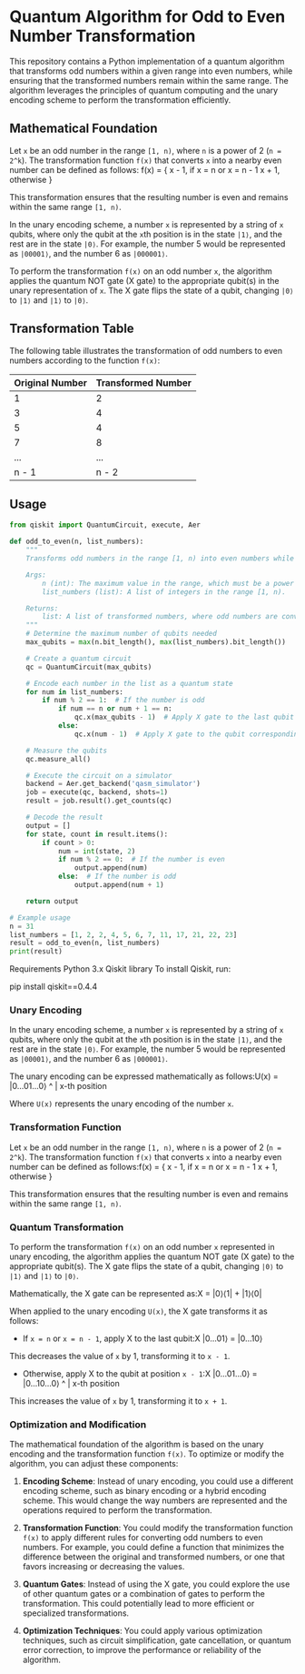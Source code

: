 # Quantum Algorithm for Odd to Even Number Transformation

This repository contains a Python implementation of a quantum algorithm that transforms odd numbers within a given range into even numbers, while ensuring that the transformed numbers remain within the same range. The algorithm leverages the principles of quantum computing and the unary encoding scheme to perform the transformation efficiently.

## Mathematical Foundation

Let `x` be an odd number in the range `[1, n)`, where `n` is a power of 2 (`n = 2^k`). The transformation function `f(x)` that converts `x` into a nearby even number can be defined as follows:
f(x) = {
x - 1, if x = n or x = n - 1
x + 1, otherwise
}

This transformation ensures that the resulting number is even and remains within the same range `[1, n)`.

In the unary encoding scheme, a number `x` is represented by a string of `x` qubits, where only the qubit at the `x`th position is in the state `|1⟩`, and the rest are in the state `|0⟩`. For example, the number 5 would be represented as `|00001⟩`, and the number 6 as `|000001⟩`.

To perform the transformation `f(x)` on an odd number `x`, the algorithm applies the quantum NOT gate (X gate) to the appropriate qubit(s) in the unary representation of `x`. The X gate flips the state of a qubit, changing `|0⟩` to `|1⟩` and `|1⟩` to `|0⟩`.

## Transformation Table

The following table illustrates the transformation of odd numbers to even numbers according to the function `f(x)`:

| Original Number | Transformed Number |
|-----------------|-------------------|
| 1               | 2                 |
| 3               | 4                 |
| 5               | 4                 |
| 7               | 8                 |
| ...             | ...               |
| n - 1           | n - 2             |

## Usage

```python
from qiskit import QuantumCircuit, execute, Aer

def odd_to_even(n, list_numbers):
    """
    Transforms odd numbers in the range [1, n) into even numbers while preserving the range.

    Args:
        n (int): The maximum value in the range, which must be a power of 2 (n = 2^k).
        list_numbers (list): A list of integers in the range [1, n).

    Returns:
        list: A list of transformed numbers, where odd numbers are converted to even numbers.
    """
    # Determine the maximum number of qubits needed
    max_qubits = max(n.bit_length(), max(list_numbers).bit_length())

    # Create a quantum circuit
    qc = QuantumCircuit(max_qubits)

    # Encode each number in the list as a quantum state
    for num in list_numbers:
        if num % 2 == 1:  # If the number is odd
            if num == n or num + 1 == n:
                qc.x(max_qubits - 1)  # Apply X gate to the last qubit
            else:
                qc.x(num - 1)  # Apply X gate to the qubit corresponding to the odd number

    # Measure the qubits
    qc.measure_all()

    # Execute the circuit on a simulator
    backend = Aer.get_backend('qasm_simulator')
    job = execute(qc, backend, shots=1)
    result = job.result().get_counts(qc)

    # Decode the result
    output = []
    for state, count in result.items():
        if count > 0:
            num = int(state, 2)
            if num % 2 == 0:  # If the number is even
                output.append(num)
            else:  # If the number is odd
                output.append(num + 1)

    return output

# Example usage
n = 31
list_numbers = [1, 2, 2, 4, 5, 6, 7, 11, 17, 21, 22, 23]
result = odd_to_even(n, list_numbers)
print(result)
```
Requirements
Python 3.x
Qiskit library
To install Qiskit, run:

pip install qiskit==0.4.4


### Unary Encoding

In the unary encoding scheme, a number `x` is represented by a string of `x` qubits, where only the qubit at the `x`th position is in the state `|1⟩`, and the rest are in the state `|0⟩`. For example, the number 5 would be represented as `|00001⟩`, and the number 6 as `|000001⟩`.

The unary encoding can be expressed mathematically as follows:U(x) = |0...01...0⟩
^
|
x-th position


Where `U(x)` represents the unary encoding of the number `x`.

### Transformation Function

Let `x` be an odd number in the range `[1, n)`, where `n` is a power of 2 (`n = 2^k`). The transformation function `f(x)` that converts `x` into a nearby even number can be defined as follows:f(x) = {
x - 1, if x = n or x = n - 1
x + 1, otherwise
}

This transformation ensures that the resulting number is even and remains within the same range `[1, n)`.

### Quantum Transformation

To perform the transformation `f(x)` on an odd number `x` represented in unary encoding, the algorithm applies the quantum NOT gate (X gate) to the appropriate qubit(s). The X gate flips the state of a qubit, changing `|0⟩` to `|1⟩` and `|1⟩` to `|0⟩`.

Mathematically, the X gate can be represented as:X = |0⟩⟨1| + |1⟩⟨0|

When applied to the unary encoding `U(x)`, the X gate transforms it as follows:

- If `x = n` or `x = n - 1`, apply X to the last qubit:X |0...01⟩ = |0...10⟩

This decreases the value of `x` by 1, transforming it to `x - 1`.

- Otherwise, apply X to the qubit at position `x - 1`:X |0...01...0⟩ = |0...10...0⟩
^
|
x-th position

This increases the value of `x` by 1, transforming it to `x + 1`.

### Optimization and Modification

The mathematical foundation of the algorithm is based on the unary encoding and the transformation function `f(x)`. To optimize or modify the algorithm, you can adjust these components:

1. **Encoding Scheme**: Instead of unary encoding, you could use a different encoding scheme, such as binary encoding or a hybrid encoding scheme. This would change the way numbers are represented and the operations required to perform the transformation.

2. **Transformation Function**: You could modify the transformation function `f(x)` to apply different rules for converting odd numbers to even numbers. For example, you could define a function that minimizes the difference between the original and transformed numbers, or one that favors increasing or decreasing the values.

3. **Quantum Gates**: Instead of using the X gate, you could explore the use of other quantum gates or a combination of gates to perform the transformation. This could potentially lead to more efficient or specialized transformations.

4. **Optimization Techniques**: You could apply various optimization techniques, such as circuit simplification, gate cancellation, or quantum error correction, to improve the performance or reliability of the algorithm.
